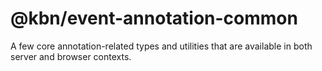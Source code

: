 # @kbn/event-annotation-common

A few core annotation-related types and utilities that are available in both server and browser contexts.
